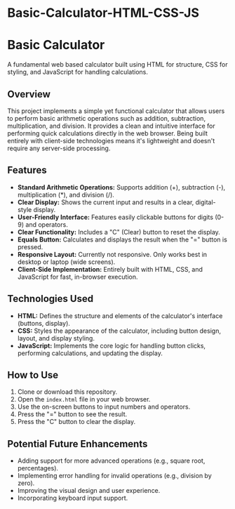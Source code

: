 # Basic-Calculator-HTML-CSS-JS

# Basic Calculator

A fundamental web based calculator built using HTML for structure, CSS for styling, and JavaScript for handling calculations.

## Overview

This project implements a simple yet functional calculator that allows users to perform basic arithmetic operations such as addition, subtraction, multiplication, and division. It provides a clean and intuitive interface for performing quick calculations directly in the web browser. Being built entirely with client-side technologies means it's lightweight and doesn't require any server-side processing.

## Features

- **Standard Arithmetic Operations:** Supports addition (+), subtraction (-), multiplication (\*), and division (/).
- **Clear Display:** Shows the current input and results in a clear, digital-style display.
- **User-Friendly Interface:** Features easily clickable buttons for digits (0-9) and operators.
- **Clear Functionality:** Includes a "C" (Clear) button to reset the display.
- **Equals Button:** Calculates and displays the result when the "=" button is pressed.
- **Responsive Layout:** Currently not responsive. Only works best in desktop or laptop (wide screens).
- **Client-Side Implementation:** Entirely built with HTML, CSS, and JavaScript for fast, in-browser execution.

## Technologies Used

- **HTML:** Defines the structure and elements of the calculator's interface (buttons, display).
- **CSS:** Styles the appearance of the calculator, including button design, layout, and display styling.
- **JavaScript:** Implements the core logic for handling button clicks, performing calculations, and updating the display.

## How to Use

1. Clone or download this repository.
2. Open the `index.html` file in your web browser.
3. Use the on-screen buttons to input numbers and operators.
4. Press the "=" button to see the result.
5. Press the "C" button to clear the display.

## Potential Future Enhancements

- Adding support for more advanced operations (e.g., square root, percentages).
- Implementing error handling for invalid operations (e.g., division by zero).
- Improving the visual design and user experience.
- Incorporating keyboard input support.
